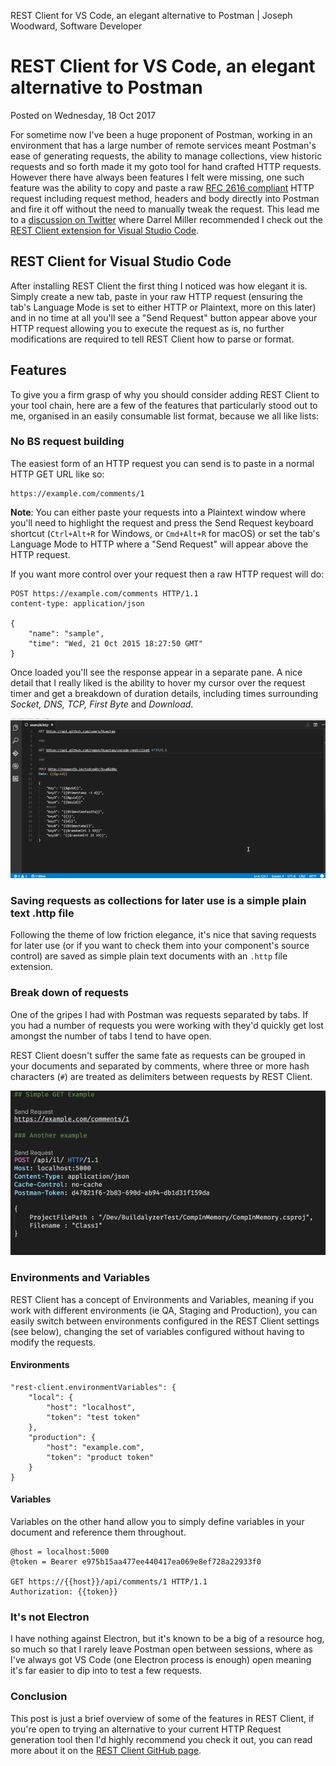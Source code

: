 REST Client for VS Code, an elegant alternative to Postman | Joseph Woodward, Software Developer

# REST Client for VS Code, an elegant alternative to Postman

Posted on Wednesday, 18 Oct 2017

For sometime now I've been a huge proponent of Postman, working in an environment that has a large number of remote services meant Postman's ease of generating requests, the ability to manage collections, view historic requests and so forth made it my goto tool for hand crafted HTTP requests. However there have always been features I felt were missing, one such feature was the ability to copy and paste a raw [RFC 2616 compliant](http://www.w3.org/Protocols/rfc2616/rfc2616-sec5.html) HTTP request including request method, headers and body directly into Postman and fire it off without the need to manually tweak the request. This lead me to a [discussion on Twitter](https://twitter.com/joe_mighty/status/917716705488654336) where Darrel Miller recommended I check out the [REST Client extension for Visual Studio Code](https://marketplace.visualstudio.com/items?itemName=humao.rest-client).

## REST Client for Visual Studio Code

After installing REST Client the first thing I noticed was how elegant it is. Simply create a new tab, paste in your raw HTTP request (ensuring the tab's Language Mode is set to either HTTP or Plaintext, more on this later) and in no time at all you'll see a "Send Request" button appear above your HTTP request allowing you to execute the request as is, no further modifications are required to tell REST Client how to parse or format.

## Features

To give you a firm grasp of why you should consider adding REST Client to your tool chain, here are a few of the features that particularly stood out to me, organised in an easily consumable list format, because we all like lists:

### No BS request building

The easiest form of an HTTP request you can send is to paste in a normal HTTP GET URL like so:

	https://example.com/comments/1

**Note**: You can either paste your requests into a Plaintext window where you'll need to highlight the request and press the Send Request keyboard shortcut (`Ctrl+Alt+R` for Windows, or `Cmd+Alt+R` for macOS) or set the tab's Language Mode to HTTP where a "Send Request" will appear above the HTTP request.

If you want more control over your request then a raw HTTP request will do:

	POST https://example.com/comments HTTP/1.1
	content-type: application/json

	{
	    "name": "sample",
	    "time": "Wed, 21 Oct 2015 18:27:50 GMT"
	}

Once loaded you'll see the response appear in a separate pane. A nice detail that I really liked is the ability to hover my cursor over the request timer and get a breakdown of duration details, including times surrounding *Socket, DNS, TCP, First Byte* and *Download*.

![rest-client-vs-code3.gif](../_resources/010cd8bde39a6034be4e2ecd22239ad6.gif)

### Saving requests as collections for later use is a simple plain text .http file

Following the theme of low friction elegance, it's nice that saving requests for later use (or if you want to check them into your component's source control) are saved as simple plain text documents with an `.http` file extension.

### Break down of requests

One of the gripes I had with Postman was requests separated by tabs. If you had a number of requests you were working with they'd quickly get lost amongst the number of tabs I tend to have open.

REST Client doesn't suffer the same fate as requests can be grouped in your documents and separated by comments, where three or more hash characters (`#`) are treated as delimiters between requests by REST Client.

![rest-client-vs-code2.png](../_resources/41458c825481cb1c8edf426ddad27fae.png)

### Environments and Variables

REST Client has a concept of Environments and Variables, meaning if you work with different environments (ie QA, Staging and Production), you can easily switch between environments configured in the REST Client settings (see below), changing the set of variables configured without having to modify the requests.

#### Environments

	"rest-client.environmentVariables": {
	    "local": {
	        "host": "localhost",
	        "token": "test token"
	    },
	    "production": {
	        "host": "example.com",
	        "token": "product token"
	    }
	}

#### Variables

Variables on the other hand allow you to simply define variables in your document and reference them throughout.

	@host = localhost:5000
	@token = Bearer e975b15aa477ee440417ea069e8ef728a22933f0

	GET https://{{host}}/api/comments/1 HTTP/1.1
	Authorization: {{token}}

### It's not Electron

I have nothing against Electron, but it's known to be a big of a resource hog, so much so that I rarely leave Postman open between sessions, where as I've always got VS Code (one Electron process is enough) open meaning it's far easier to dip into to test a few requests.

### Conclusion

This post is just a brief overview of some of the features in REST Client, if you're open to trying an alternative to your current HTTP Request generation tool then I'd highly recommend you check it out, you can read more about it on the [REST Client GitHub page](https://github.com/Huachao/vscode-restclient/blob/master/README.md).